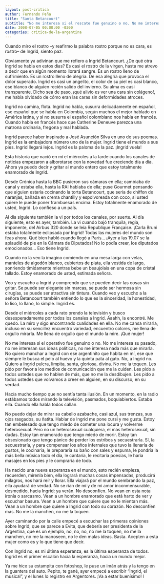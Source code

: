 ```yaml
---
layout: post-critica
author: Fernando Peña
title: "Santa Betancourt"
subtitle: "No me interesa si el rescate fue genuino o no. No me interesa su pasado ni sus ideas políticas. Sólo quiero mirarla. Volvió la esperanza."
date: 2008-07-05 00:00:00 -0300
categories: critica-de-la-argentina
---
```

Cuando miro el rostro –y reafirmo la palabra rostro porque no es cara, es rostro– de Ingrid, siento paz.

Obviamente ya adivinan que me refiero a Ingrid Betancourt. ¿De qué otra Ingrid se habla en estos días? Es casi el rostro de la virgen, hasta me atrevo a decir que en algún momento llorará sangre. Es un rostro lleno de sufrimiento. Es un rostro lleno de alegría. De esa alegría que provoca el dolor superado. Ingrid es casi un angelito, el color de su piel es casi blanco, ese blanco de alguien recién salido del invierno. Su alma es casi transparente. Dicho sea de paso, ¡qué alivio es ver una cara sin colágeno!, me había olvidado de cómo eran las caras sin deformidades atroces.

Ingrid no camina, flota. Ingrid no habla, susurra delicadamente en español, ese español que se habla en Colombia, según muchos el mejor hablado en América latina, y si no susurra el español colombiano nos habla en francés. Cuando habla en francés hace que Catherine Deneuve parezca una matrona ordinaria, fregona y mal hablada.

Ingrid parece haber inspirado a José Asunción Silva en uno de sus poemas. Ingrid es la embajadora número uno de la mujer. Ingrid tiene el mundo a sus pies. Ingrid llegará lejos. Ingrid es la paloma de la paz. ¡Ingrid vuela!

Esta historia que nació en mí el miércoles a la tarde cuando los canales de noticias empezaron a alborotarse con la novedad fue creciendo día a día. Ahora ya puedo decir y gritar al mundo entero que estoy totalmente enamorado de Ingrid.

Desde Crónica hasta la BBC pusieron sus cámaras en ella; cambiaba de canal y estaba ella, hasta la RAI hablaba de ella; puse Gourmet pensando que alguien estaría cocinando la torta Betancourt, que sería de chiffon de naranjas, bañada en crema chantilly y espolvoreada con coco, si usted quiere le puede poner frambuesas encima. Estoy totalmente enamorado de usted, Ingrid. Lo confieso a un país.

Al día siguiente también la vi por todos los canales, por suerte. Al día siguiente, esto es ayer, también. La vi cuando bajó tranquila, regia, imponente, del Airbus 320 donde se leía Republique Française. ¡Carla Bruni estaba totalmente eclipsada por Ingrid! Todas las mujeres del mundo son feas ahora. Qué bien habló cuando llegó a París... ¡Ayer a las 19.07 se la aplaudió de pie en la Cámara de Diputados! No lo podía creer, los diputados emocionados… Eso tiene Ingrid.

Cuando no la veo la imagino comiendo en una mesa larga con velas, manteles de algodón blanco, cubiertos de plata, ella vestida de largo, sonriendo tímidamente mientras bebe un beaujolais en una copa de cristal tallado. Estoy enamorado de usted, estimada señora.

Veo y escucho a Ingrid y comprendo que se pueden decir las cosas sin gritar. Se puede ser elegante sin marcas, se puede ser hermosa sin cirugías, se puede ser atractiva sin tintura. Cuando veo y escucho a la señora Betancourt también entiendo lo que es la sinceridad, la honestidad, lo liso, lo llano, lo simple. Ingrid es.

Desde el miércoles a cada rato prendo la televisión y busco desesperadamente por todos los canales a Ingrid. Aaahh, la encontré. Me quedo. La miro y sigo encontrando cualidades en ella. No me cansa mirarla, incluso en su sencillez encuentro variedad, encuentro colores, me llena de orgullo mirarla. Me llena de orgullo que el mundo la mire. ¡Qué mujer!

No me interesa si el operativo fue genuino o no. No me interesa su pasado, no me interesan sus ideas políticas, no me interesa nada más que mirarla. No quiero manchar a Ingrid con ese argentinito que habita en mí, ese que siempre le busca el pelo al huevo y la quinta pata al gato. No, a Ingrid no. Quiero a Ingrid pulcra, limpita, santa, gloriosa, divina. No me la toquen. Les pido por favor a los medios de comunicación que me la cuiden. Les pido a todos ustedes que no hablen de más, que no me la desdibujen. Les pido a todos ustedes que volvamos a creer en alguien, en su discurso, en su verdad.

Hacía mucho tiempo que no sentía tanta ilusión. En un momento, en la radio estábamos todos mirando la televisión, pasmados, boquiabiertos. Estaba ella. Cuando ella habla todos callan.

No puedo dejar de mirar su cabello azabache, casi azul, sus trenzas, sus ojos rasgados, su ñatita. Hablar de Ingrid me pone cursi y me gusta. Estoy tan embelesado que tengo miedo de cometer una locura y volverme heterosexual. Pero no un heterosexual cualquiera, el más heterosexual, sin dudas. Estoy tan enamorado que tengo miedo de morir. Estoy tan obsesionado que tengo pánico de perder los estribos y secuestrarla. Sí, la secuestraría, y para compensar los años infernales que tuvo la llenaría de gustos, le cocinaría, le prepararía su baño con sales y espuma, le pondría la más bella música todo el día, le cantaría, le recitaría poesías, le haría masajes en los pies y le compraría de todo.

Ha nacido una nueva esperanza en el mundo, esto recién empieza, recuerden, mírenla bien, ella logrará muchas cosas impensadas, producirá milagros, nos hará reír y llorar. Ella viajará por el mundo sembrando la paz, ella ayudará de verdad. No se rían de mí y de mi amor inconmensurable, desmedido, hacia Ingrid: ya verán. No desconfíen. No vean en esta nota ironía o sarcasmo. Vean a un hombre enamorado que está harto de ver y escuchar basura. Vean a un hombre que quiere que no le mientan más. Vean a un hombre que quiere a Ingrid con todo su corazón. No desconfíen más. No me la manchen, no me la toquen.

Ayer caminando por la calle empecé a escuchar las primeras opiniones sobre Ingrid, que se parece a Evita, que debería ser presidenta de la Argentina, que es un ejemplo, no, no, no, no me la toquen, no me la manchen, no me la manoseen, no le den malas ideas. Basta. Acepten a esta mujer como es y lo que tiene que decir.

Con Ingrid no, es mi última esperanza, es la última esperanza de todos. Ingrid es el primer escalón hacia la esperanza, hacia un mundo mejor.

Ya me hice su estampita con fotoshop, le puse un imán atrás y la tengo en la guantera del auto. Pepito, te gané, ayer empecé a escribir “Ingrid, el musical”, y el lunes lo registro en Argentores. ¡Va a estar buenísimo! l
